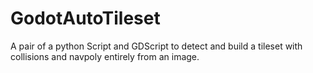 # GodotAutoTileset
A pair of a python Script and GDScript to detect and build a tileset with collisions and navpoly entirely from an image.
